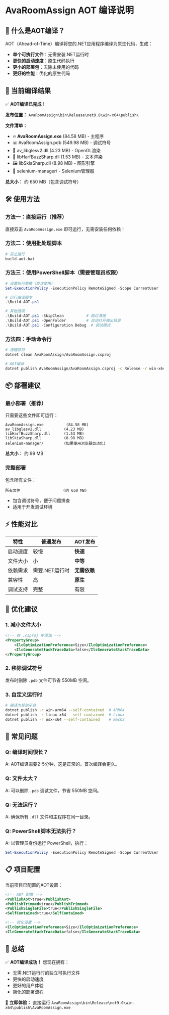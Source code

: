 # AvaRoomAssign AOT 编译说明

## 🚀 什么是AOT编译？

AOT（Ahead-of-Time）编译将您的.NET应用程序编译为原生代码，生成：
- **单个可执行文件**：无需安装.NET运行时
- **更快的启动速度**：原生代码执行
- **更小的部署包**：去除未使用的代码
- **更好的性能**：优化的原生代码

## 📁 当前编译结果

✅ **AOT编译已完成！**

**发布位置：** `AvaRoomAssign\bin\Release\net9.0\win-x64\publish\`

**文件清单：**
- 🔥 **AvaRoomAssign.exe** (84.58 MB) - 主程序
- 📊 AvaRoomAssign.pdb (549.98 MB) - 调试符号
- 🎨 av_libglesv2.dll (4.23 MB) - OpenGL渲染
- 📝 libHarfBuzzSharp.dll (1.53 MB) - 文本渲染
- 🖼️ libSkiaSharp.dll (8.98 MB) - 图形引擎
- 📁 selenium-manager/ - Selenium管理器

**总大小：** 约 650 MB（包含调试符号）

## 🛠️ 使用方法

### 方法一：直接运行（推荐）
直接双击 `AvaRoomAssign.exe` 即可运行，无需安装任何依赖！

### 方法二：使用批处理脚本
```bash
# 双击运行
build-aot.bat
```

### 方法三：使用PowerShell脚本（需要管理员权限）
```powershell
# 设置执行策略（首次使用）
Set-ExecutionPolicy -ExecutionPolicy RemoteSigned -Scope CurrentUser

# 运行编译脚本
.\Build-AOT.ps1

# 其他选项
.\Build-AOT.ps1 -SkipClean          # 跳过清理
.\Build-AOT.ps1 -OpenFolder         # 自动打开输出目录
.\Build-AOT.ps1 -Configuration Debug  # 调试模式
```

### 方法四：手动命令行
```bash
# 清理项目
dotnet clean AvaRoomAssign/AvaRoomAssign.csproj

# AOT编译
dotnet publish AvaRoomAssign/AvaRoomAssign.csproj -c Release -r win-x64 --self-contained
```

## 📦 部署建议

### 最小部署（推荐）
只需要这些文件即可运行：
```
AvaRoomAssign.exe          (84.58 MB)
av_libglesv2.dll          (4.23 MB)
libHarfBuzzSharp.dll      (1.53 MB)
libSkiaSharp.dll          (8.98 MB)
selenium-manager/         (如果使用浏览器自动化)
```

**总大小：** 约 99 MB

### 完整部署
包含所有文件：
```
所有文件                   (约 650 MB)
```
- 包含调试符号，便于问题排查
- 适用于开发测试环境

## ⚡ 性能对比

| 特性 | 普通发布 | AOT发布 |
|------|----------|---------|
| 启动速度 | 较慢 | **快速** |
| 文件大小 | 小 | **中等** |
| 依赖需求 | 需要.NET运行时 | **无需依赖** |
| 兼容性 | 高 | **原生** |
| 调试支持 | 完整 | 有限 |

## 🎯 优化建议

### 1. 减小文件大小
```xml
<!-- 在 .csproj 中添加 -->
<PropertyGroup>
    <IlcOptimizationPreference>Size</IlcOptimizationPreference>
    <IlcGenerateStackTraceData>false</IlcGenerateStackTraceData>
</PropertyGroup>
```

### 2. 移除调试符号
发布时删除 `.pdb` 文件可节省 550MB 空间。

### 3. 自定义运行时
```bash
# 编译为其他平台
dotnet publish -r win-arm64 --self-contained  # ARM64
dotnet publish -r linux-x64 --self-contained  # Linux
dotnet publish -r osx-x64 --self-contained    # macOS
```

## 🐛 常见问题

### Q: 编译时间很长？
A: AOT编译需要2-5分钟，这是正常的。首次编译会更久。

### Q: 文件太大？
A: 可以删除 `.pdb` 调试文件，节省 550MB 空间。

### Q: 无法运行？
A: 确保所有 `.dll` 文件和主程序在同一目录。

### Q: PowerShell脚本无法执行？
A: 以管理员身份运行 PowerShell，执行：
```powershell
Set-ExecutionPolicy -ExecutionPolicy RemoteSigned -Scope CurrentUser
```

## 📋 项目配置

当前项目已配置的AOT设置：
```xml
<!-- AOT 配置 -->
<PublishAot>true</PublishAot>
<PublishTrimmed>true</PublishTrimmed>
<PublishSingleFile>true</PublishSingleFile>
<SelfContained>true</SelfContained>

<!-- 优化设置 -->
<IlcOptimizationPreference>Size</IlcOptimizationPreference>
<IlcGenerateStackTraceData>false</IlcGenerateStackTraceData>
```

## 🎉 总结

✅ **AOT编译成功！** 您现在拥有：
- 无需.NET运行时的独立可执行文件
- 更快的启动速度
- 更好的用户体验
- 简化的部署流程

🚀 **立即体验：** 直接运行 `AvaRoomAssign\bin\Release\net9.0\win-x64\publish\AvaRoomAssign.exe` 